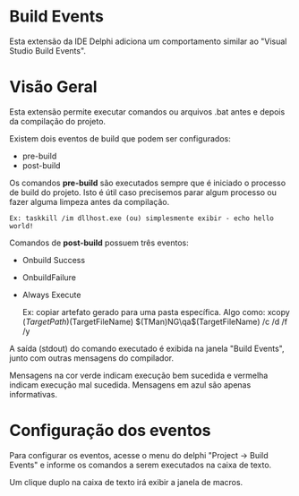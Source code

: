 # Build Events

Esta extensão da IDE Delphi adiciona um comportamento similar
ao "Visual Studio Build Events".

# Visão Geral

Esta extensão permite executar comandos ou arquivos .bat antes
e depois da compilação do projeto.

Existem dois eventos de build que podem ser configurados:

- pre-build
- post-build

Os comandos **pre-build** são executados sempre que é iniciado
o processo de build do projeto. Isto é útil caso precisemos parar
algum processo ou fazer alguma limpeza antes da compilação.

    Ex: taskkill /im dllhost.exe (ou) simplesmente exibir - echo hello world!

Comandos de **post-build** possuem três eventos:

- Onbuild Success
- OnbuildFailure
- Always Execute


    Ex: copiar artefato gerado para uma pasta específica. Algo como:
    xcopy $(TargetPath)$(TargetFileName) $(TMan)NG\qa\$(TargetFileName) /c /d /f /y

A saída (stdout) do comando executado é exibida na janela "Build Events",
junto com outras mensagens do compilador.

Mensagens na cor verde indicam execução bem sucedida e vermelha indicam
execução mal sucedida. Mensagens em azul são apenas informativas.

# Configuração dos eventos

Para configurar os eventos, acesse o menu do delphi "Project -> Build Events"
e informe os comandos a serem executados na caixa de texto.

Um clique duplo na caixa de texto irá exibir a janela de macros.
